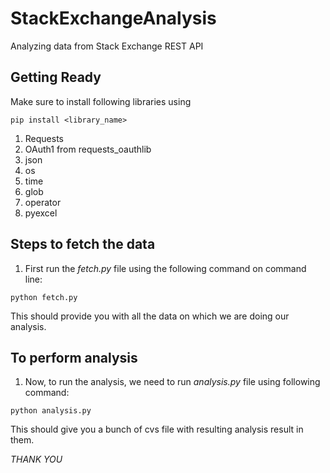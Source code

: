 # StackExchangeAnalysis
Analyzing data from Stack Exchange REST API

## Getting Ready

Make sure to install following libraries using 

``` 
pip install <library_name> 
```

1. Requests
2. OAuth1 from requests_oauthlib
3. json
4. os
5. time
6. glob
7. operator
8. pyexcel

## Steps to fetch the data

1. First run the *fetch.py* file using the following command on command line:

```
python fetch.py
```

This should provide you with all the data on which we are doing our analysis.

## To perform analysis

1. Now, to run the analysis, we need to run *analysis.py* file using following command:

```
python analysis.py
```

This should give you a bunch of cvs file with resulting analysis result in them.

*THANK YOU*
